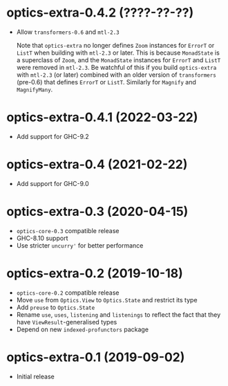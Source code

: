 # optics-extra-0.4.2 (????-??-??)
* Allow `transformers-0.6` and `mtl-2.3`

  Note that `optics-extra` no longer defines `Zoom` instances for `ErrorT` or `ListT` when
  building with `mtl-2.3` or later. This is because `MonadState` is a superclass of
  `Zoom`, and the `MonadState` instances for `ErrorT` and `ListT` were removed in
  `mtl-2.3`. Be watchful of this if you build `optics-extra` with `mtl-2.3` (or
  later) combined with an older version of `transformers` (pre-0.6) that defines
  `ErrorT` or `ListT`.  Similarly for `Magnify` and `MagnifyMany`.

# optics-extra-0.4.1 (2022-03-22)
* Add support for GHC-9.2

# optics-extra-0.4 (2021-02-22)
* Add support for GHC-9.0

# optics-extra-0.3 (2020-04-15)
* `optics-core-0.3` compatible release
* GHC-8.10 support
* Use stricter `uncurry'` for better performance

# optics-extra-0.2 (2019-10-18)
* `optics-core-0.2` compatible release
* Move `use` from `Optics.View` to `Optics.State` and restrict its type
* Add `preuse` to `Optics.State`
* Rename `use`, `uses`, `listening` and `listenings` to reflect the fact that
  they have `ViewResult`-generalised types
* Depend on new `indexed-profunctors` package

# optics-extra-0.1 (2019-09-02)
* Initial release
